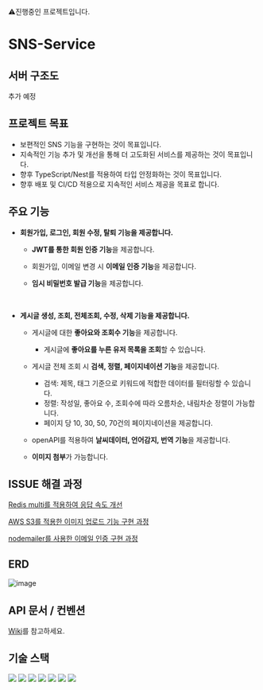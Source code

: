 ⚠진행중인 프로젝트입니다.

# SNS-Service
## 서버 구조도
추가 예정

## 프로젝트 목표
- 보편적인 SNS 기능을 구현하는 것이 목표입니다.
- 지속적인 기능 추가 및 개선을 통해 더 고도화된 서비스를 제공하는 것이 목표입니다.
- 향후 TypeScript/Nest를 적용하여 타입 안정화하는 것이 목표입니다.
- 향후 배포 및 CI/CD 적용으로 지속적인 서비스 제공을 목표로 합니다.

## 주요 기능
- **회원가입, 로그인, 회원 수정, 탈퇴 기능을 제공합니다.**

  - **JWT를 통한 회원 인증 기능**을 제공합니다.

  - 회원가입, 이메일 변경 시 **이메일 인증 기능**을 제공합니다.

  - **임시 비밀번호 발급 기능**을 제공합니다.
<br>

- **게시글 생성, 조회, 전체조회, 수정, 삭제 기능을 제공합니다.**
  - 게시글에 대한 **좋아요와 조회수 기능**을 제공합니다.
    - 게시글에 **좋아요를 누른 유저 목록을 조회**할 수 있습니다.

  - 게시글 전체 조회 시 **검색, 정렬, 페이지네이션 기능**을 제공합니다.
    - 검색: 제목, 태그 기준으로 키워드에 적합한 데이터를 필터링할 수 있습니다.
    - 정렬: 작성일, 좋아요 수, 조회수에 따라 오름차순, 내림차순 정렬이 가능합니다.
    - 페이지 당 10, 30, 50, 70건의 페이지네이션을 제공합니다. 
  
  - openAPI를 적용하여 **날씨데이터, 언어감지, 번역 기능**을 제공합니다.
  
  - **이미지 첨부**가 가능합니다.

## ISSUE 해결 과정

[Redis multi를 적용하여 응답 속도 개선](https://k2eo.tistory.com/23)

[AWS S3를 적용한 이미지 업로드 기능 구현 과정](https://k2eo.tistory.com/26)

[nodemailer를 사용한 이메일 인증 구현 과정](https://k2eo.tistory.com/24)

## ERD
![image](https://user-images.githubusercontent.com/80232260/199373748-4fd1317f-05c6-4bd4-b727-563de49a1fe9.png)

## API 문서 / 컨벤션
[Wiki](https://github.com/eksql0645/SNS-Service/wiki)를 참고하세요.

## 기술 스택
<img src="https://img.shields.io/badge/node.js-339933?style=for-the-badge&logo=Node.js&logoColor=white"> <img src="https://img.shields.io/badge/express-FCC624?style=for-the-badge&logo=express&logoColor=white"> <img src="https://img.shields.io/badge/mysql-4479A1?style=for-the-badge&logo=mysql&logoColor=white">
<img src="https://img.shields.io/badge/git-F05032?style=for-the-badge&logo=git&logoColor=white"> <img src="https://img.shields.io/badge/github-181717?style=for-the-badge&logo=github&logoColor=white"> <img src="https://img.shields.io/badge/Sequelize-007396?style=for-the-badge&logo=Sequelize&logoColor=white">
<img src="https://img.shields.io/badge/Swagger-61DAFB?style=for-the-badge&logo=Swagger&logoColor=white">
